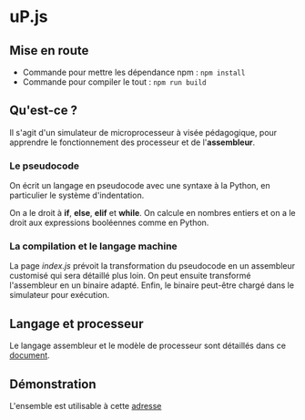 # uP.js

## Mise en route

* Commande pour mettre les dépendance npm : `npm install`
* Commande pour compiler le tout : `npm run build`

## Qu'est-ce ?

Il s'agit d'un simulateur de microprocesseur à visée pédagogique, pour apprendre le fonctionnement des processeur et de l'**assembleur**.

### Le pseudocode

On écrit un langage en pseudocode avec une syntaxe à la Python, en particulier le système d'indentation.

On a le droit à **if**, **else**, **elif** et **while**. On calcule en nombres entiers et on a le droit aux expressions booléennes comme en Python.

### La compilation et le langage machine

La page *index.js* prévoit la transformation du pseudocode en un assembleur customisé qui sera détaillé plus loin. On peut ensuite transformé l'assembleur en un binaire adapté. Enfin, le binaire peut-être chargé dans le simulateur pour exécution.

## Langage et processeur

Le langage assembleur et le modèle de processeur sont détaillés dans ce [document](https://wiki.goupill.fr/lib/exe/fetch.php?media=nsi:premiere:architecture:langage_asm.fiche.pdf).

## Démonstration

L'ensemble est utilisable à cette [adresse](htts://goupill.fr/up)